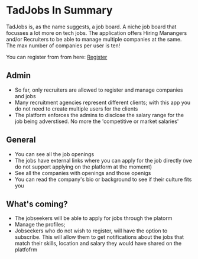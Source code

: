 # TadJobs In Summary

TadJobs is, as the name suggests, a job board. A niche job board that focusses a lot more on tech jobs. The application offers Hiring Manangers and/or Recruiters to be able to manage multiple companies at the same. The max number of companies per user is ten!

You can register from from here: [Register](tadjobs.vercel.app/auth/login)

## Admin

- So far, only recruiters are allowed to register and manage companies and jobs
- Many recruitment agencies represent different clients; with this app you do not need to create multiple users for the clients
- The platform enforces the admins to disclose the salary range for the job being adverstised. No more the 'competitive or market salaries'

## General

- You can see all the job openings
- The jobs have external links where you can apply for the job directly (we do not support applying on the platform at the momemt)
- See all the companies with openings and those openigs
- You can read the company's bio or background to see if their culture fits you

## What's coming?

- The jobseekers will be able to apply for jobs through the platorm
- Manage the profiles;
- Jobseekers who do not wish to register, will have the option to subscribe. This will allow them to get notifications about the jobs that match their skills, location and salary they would have shared on the platfofrm
